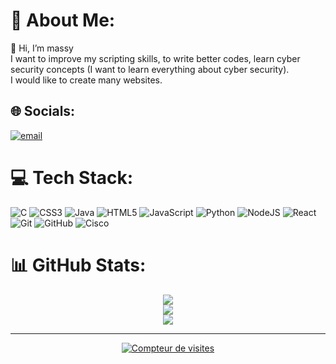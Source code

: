 # 💫 About Me:
👋 Hi, I’m massy<br>I want to improve my scripting skills, to write better codes, learn cyber security concepts (I want to learn everything about cyber security).<br>I would like to create many websites.


## 🌐 Socials:
[![email](https://img.shields.io/badge/Email-D14836?logo=gmail&logoColor=white)](mailto:aityahiasarahmassylia@gmail.com) 

# 💻 Tech Stack:
![C](https://img.shields.io/badge/c-%2300599C.svg?style=for-the-badge&logo=c&logoColor=white) ![CSS3](https://img.shields.io/badge/css3-%231572B6.svg?style=for-the-badge&logo=css3&logoColor=white) ![Java](https://img.shields.io/badge/java-%23ED8B00.svg?style=for-the-badge&logo=openjdk&logoColor=white) ![HTML5](https://img.shields.io/badge/html5-%23E34F26.svg?style=for-the-badge&logo=html5&logoColor=white) ![JavaScript](https://img.shields.io/badge/javascript-%23323330.svg?style=for-the-badge&logo=javascript&logoColor=%23F7DF1E) ![Python](https://img.shields.io/badge/python-3670A0?style=for-the-badge&logo=python&logoColor=ffdd54) ![NodeJS](https://img.shields.io/badge/node.js-6DA55F?style=for-the-badge&logo=node.js&logoColor=white) ![React](https://img.shields.io/badge/react-%2320232a.svg?style=for-the-badge&logo=react&logoColor=%2361DAFB) ![Git](https://img.shields.io/badge/git-%23F05033.svg?style=for-the-badge&logo=git&logoColor=white) ![GitHub](https://img.shields.io/badge/github-%23121011.svg?style=for-the-badge&logo=github&logoColor=white) ![Cisco](https://img.shields.io/badge/cisco-%23049fd9.svg?style=for-the-badge&logo=cisco&logoColor=black)
# 📊 GitHub Stats:
<p align="center">
    <img src="https://nirzak-streak-stats.vercel.app/?user=massylia-sarah&theme=blue_navy&hide_border=false"/><br/>
    <img src="https://github-readme-stats.vercel.app/api?username=massylia-sarah&theme=blue_navy&hide_border=false&include_all_commits=false&count_private=false"/><br/>
    <img src="https://github-readme-stats.vercel.app/api/top-langs/?username=massylia-sarah&theme=blue_navy&hide_border=false&include_all_commits=false&count_private=false&layout=compact"/>
</p>

----
<p align="center">
  <a href="https://visitcount.itsvg.in">
    <img src="https://visitcount.itsvg.in/api?id=massylia-sarah&icon=0&color=0" alt="Compteur de visites" />
  </a>
</p>

<!-- Proudly created with GPRM ( https://gprm.itsvg.in ) -->
